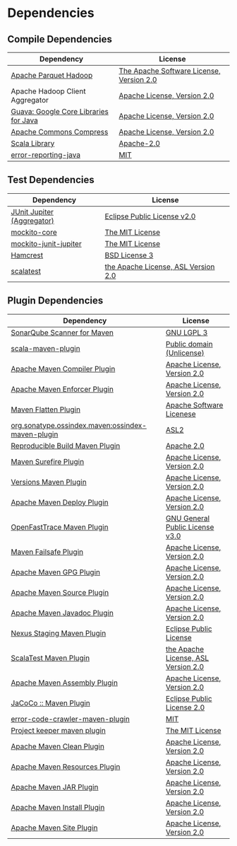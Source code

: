<!-- @formatter:off -->
# Dependencies

## Compile Dependencies

| Dependency                                 | License                                       |
| ------------------------------------------ | --------------------------------------------- |
| [Apache Parquet Hadoop][0]                 | [The Apache Software License, Version 2.0][1] |
| Apache Hadoop Client Aggregator            | [Apache License, Version 2.0][2]              |
| [Guava: Google Core Libraries for Java][3] | [Apache License, Version 2.0][1]              |
| [Apache Commons Compress][5]               | [Apache License, Version 2.0][2]              |
| [Scala Library][7]                         | [Apache-2.0][8]                               |
| [error-reporting-java][9]                  | [MIT][10]                                     |

## Test Dependencies

| Dependency                       | License                                   |
| -------------------------------- | ----------------------------------------- |
| [JUnit Jupiter (Aggregator)][11] | [Eclipse Public License v2.0][12]         |
| [mockito-core][13]               | [The MIT License][14]                     |
| [mockito-junit-jupiter][13]      | [The MIT License][14]                     |
| [Hamcrest][17]                   | [BSD License 3][18]                       |
| [scalatest][19]                  | [the Apache License, ASL Version 2.0][20] |

## Plugin Dependencies

| Dependency                                              | License                                   |
| ------------------------------------------------------- | ----------------------------------------- |
| [SonarQube Scanner for Maven][21]                       | [GNU LGPL 3][22]                          |
| [scala-maven-plugin][23]                                | [Public domain (Unlicense)][24]           |
| [Apache Maven Compiler Plugin][25]                      | [Apache License, Version 2.0][2]          |
| [Apache Maven Enforcer Plugin][27]                      | [Apache License, Version 2.0][2]          |
| [Maven Flatten Plugin][29]                              | [Apache Software Licenese][1]             |
| [org.sonatype.ossindex.maven:ossindex-maven-plugin][31] | [ASL2][1]                                 |
| [Reproducible Build Maven Plugin][33]                   | [Apache 2.0][1]                           |
| [Maven Surefire Plugin][35]                             | [Apache License, Version 2.0][2]          |
| [Versions Maven Plugin][37]                             | [Apache License, Version 2.0][2]          |
| [Apache Maven Deploy Plugin][39]                        | [Apache License, Version 2.0][2]          |
| [OpenFastTrace Maven Plugin][41]                        | [GNU General Public License v3.0][42]     |
| [Maven Failsafe Plugin][43]                             | [Apache License, Version 2.0][2]          |
| [Apache Maven GPG Plugin][45]                           | [Apache License, Version 2.0][2]          |
| [Apache Maven Source Plugin][47]                        | [Apache License, Version 2.0][2]          |
| [Apache Maven Javadoc Plugin][49]                       | [Apache License, Version 2.0][2]          |
| [Nexus Staging Maven Plugin][51]                        | [Eclipse Public License][52]              |
| [ScalaTest Maven Plugin][53]                            | [the Apache License, ASL Version 2.0][20] |
| [Apache Maven Assembly Plugin][55]                      | [Apache License, Version 2.0][2]          |
| [JaCoCo :: Maven Plugin][57]                            | [Eclipse Public License 2.0][58]          |
| [error-code-crawler-maven-plugin][59]                   | [MIT][10]                                 |
| [Project keeper maven plugin][61]                       | [The MIT License][62]                     |
| [Apache Maven Clean Plugin][63]                         | [Apache License, Version 2.0][2]          |
| [Apache Maven Resources Plugin][65]                     | [Apache License, Version 2.0][2]          |
| [Apache Maven JAR Plugin][67]                           | [Apache License, Version 2.0][2]          |
| [Apache Maven Install Plugin][69]                       | [Apache License, Version 2.0][1]          |
| [Apache Maven Site Plugin][71]                          | [Apache License, Version 2.0][2]          |

[9]: https://github.com/exasol/error-reporting-java
[1]: http://www.apache.org/licenses/LICENSE-2.0.txt
[35]: https://maven.apache.org/surefire/maven-surefire-plugin/
[10]: https://opensource.org/licenses/MIT
[13]: https://github.com/mockito/mockito
[29]: https://www.mojohaus.org/flatten-maven-plugin/
[5]: https://commons.apache.org/proper/commons-compress/
[37]: http://www.mojohaus.org/versions-maven-plugin/
[61]: https://github.com/exasol/project-keeper/
[18]: http://opensource.org/licenses/BSD-3-Clause
[25]: https://maven.apache.org/plugins/maven-compiler-plugin/
[65]: https://maven.apache.org/plugins/maven-resources-plugin/
[41]: https://github.com/itsallcode/openfasttrace-maven-plugin
[63]: https://maven.apache.org/plugins/maven-clean-plugin/
[58]: https://www.eclipse.org/legal/epl-2.0/
[39]: https://maven.apache.org/plugins/maven-deploy-plugin/
[22]: http://www.gnu.org/licenses/lgpl.txt
[24]: http://unlicense.org/
[8]: https://www.apache.org/licenses/LICENSE-2.0
[57]: https://www.jacoco.org/jacoco/trunk/doc/maven.html
[14]: https://github.com/mockito/mockito/blob/main/LICENSE
[33]: http://zlika.github.io/reproducible-build-maven-plugin
[0]: https://parquet.apache.org
[21]: http://sonarsource.github.io/sonar-scanner-maven/
[11]: https://junit.org/junit5/
[47]: https://maven.apache.org/plugins/maven-source-plugin/
[17]: http://hamcrest.org/JavaHamcrest/
[67]: https://maven.apache.org/plugins/maven-jar-plugin/
[20]: http://www.apache.org/licenses/LICENSE-2.0
[3]: https://github.com/google/guava
[51]: http://www.sonatype.com/public-parent/nexus-maven-plugins/nexus-staging/nexus-staging-maven-plugin/
[19]: http://www.scalatest.org
[43]: https://maven.apache.org/surefire/maven-failsafe-plugin/
[7]: https://www.scala-lang.org/
[52]: http://www.eclipse.org/legal/epl-v10.html
[62]: https://github.com/exasol/project-keeper/blob/main/LICENSE
[71]: https://maven.apache.org/plugins/maven-site-plugin/
[42]: https://www.gnu.org/licenses/gpl-3.0.html
[2]: https://www.apache.org/licenses/LICENSE-2.0.txt
[53]: http://nexus.sonatype.org/oss-repository-hosting.html/scalatest-maven-plugin
[27]: https://maven.apache.org/enforcer/maven-enforcer-plugin/
[12]: https://www.eclipse.org/legal/epl-v20.html
[69]: http://maven.apache.org/plugins/maven-install-plugin/
[31]: https://sonatype.github.io/ossindex-maven/maven-plugin/
[45]: https://maven.apache.org/plugins/maven-gpg-plugin/
[23]: http://github.com/davidB/scala-maven-plugin
[49]: https://maven.apache.org/plugins/maven-javadoc-plugin/
[59]: https://github.com/exasol/error-code-crawler-maven-plugin
[55]: https://maven.apache.org/plugins/maven-assembly-plugin/
